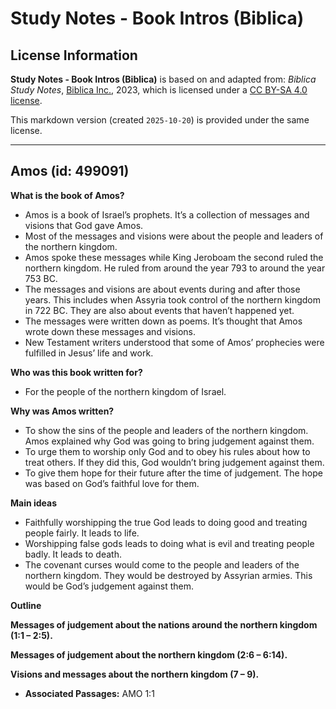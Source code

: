# Study Notes - Book Intros (Biblica)

## License Information

**Study Notes - Book Intros (Biblica)** is based on and adapted from: _Biblica Study Notes_, [Biblica Inc.](https://www.biblica.com/), 2023, which is licensed under a [CC BY-SA 4.0 license](https://creativecommons.org/licenses/by-sa/4.0/legalcode.en).

This markdown version (created `2025-10-20`) is provided under the same license.



--------------------------------

## Amos (id: 499091)

**What is the book of Amos?**

* Amos is a book of Israel’s prophets. It’s a collection of messages and visions that God gave Amos.
* Most of the messages and visions were about the people and leaders of the northern kingdom.
* Amos spoke these messages while King Jeroboam the second ruled the northern kingdom. He ruled from around the year 793 to around the year 753 BC.
* The messages and visions are about events during and after those years. This includes when Assyria took control of the northern kingdom in 722 BC. They are also about events that haven’t happened yet.
* The messages were written down as poems. It’s thought that Amos wrote down these messages and visions.
* New Testament writers understood that some of Amos’ prophecies were fulfilled in Jesus’ life and work.

**Who was this book written for?**

* For the people of the northern kingdom of Israel.

**Why was Amos written?**

* To show the sins of the people and leaders of the northern kingdom. Amos explained why God was going to bring judgement against them.
* To urge them to worship only God and to obey his rules about how to treat others. If they did this, God wouldn’t bring judgement against them.
* To give them hope for their future after the time of judgement. The hope was based on God’s faithful love for them.

**Main ideas**

* Faithfully worshipping the true God leads to doing good and treating people fairly. It leads to life.
* Worshipping false gods leads to doing what is evil and treating people badly. It leads to death.
* The covenant curses would come to the people and leaders of the northern kingdom. They would be destroyed by Assyrian armies. This would be God’s judgement against them.

**Outline**

**Messages of judgement about the nations around the northern kingdom (1:1 – 2:5\).**

**Messages of judgement about the northern kingdom (2:6 – 6:14\).**

**Visions and messages about the northern kingdom (7 – 9\).**

* **Associated Passages:** AMO 1:1

